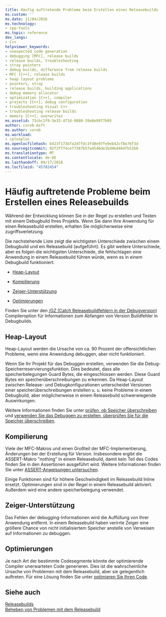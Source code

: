 ```yaml
---
title: Häufig auftretende Probleme beim Erstellen eines Releasebuilds | Microsoft-Dokumentation
ms.custom: ''
ms.date: 11/04/2016
ms.technology:
- cpp-tools
ms.topic: reference
dev_langs:
- C++
helpviewer_keywords:
- unexpected code generation
- debugging [MFC], release builds
- release builds, troubleshooting
- stray pointers
- debug builds, difference from release builds
- MFC [C++], release builds
- heap layout problems
- pointers, stray
- release builds, building applications
- debug memory allocator
- optimization [C++], compiler
- projects [C++], debug configuration
- troubleshooting Visual C++
- troubleshooting release builds
- memory [C++], overwrites
ms.assetid: 73cbc1f9-3e33-472d-9880-39a8e9977b95
author: corob-msft
ms.author: corob
ms.workload:
- cplusplus
ms.openlocfilehash: b423f173bfa2d7fdc3fd8e97fe9eb42cf8e76f3d
ms.sourcegitcommit: 92f2fff4ce77387b57a4546de1bd4bd464fb51b6
ms.translationtype: MT
ms.contentlocale: de-DE
ms.lasthandoff: 09/17/2018
ms.locfileid: "45702454"
---
```

# <a name="common-problems-when-creating-a-release-build"></a>Häufig auftretende Probleme beim Erstellen eines Releasebuilds

Während der Entwicklung können Sie in der Regel zu erstellen und Testen mit einem Debugbuild Ihres Projekts. Wenn Sie dann Ihre Anwendung für einen Releasebuild erstellen, erhalten Sie möglicherweise eine zugriffsverletzung.

Die nachstehende Liste zeigt die wichtigsten Unterschiede zwischen einem Debugbuild und ein Releasebuild (aufgeführt). Es gibt weitere Unterschiede, aber es folgen die wichtigsten Unterschiede, die fehlschlagen eine Anwendung in einem Releasebuild führen würde, wenn es in einem Debugbuild funktioniert.

- [Heap-Layout](#_core_heap_layout)

- [Kompilierung](#_core_compilation)

- [Zeiger-Unterstützung](#_core_pointer_support)

- [Optimierungen](#_core_optimizations)

Finden Sie unter den [/GZ (Catch Releasebuildfehlern in der Debugversion)](../../build/reference/gz-enable-stack-frame-run-time-error-checking.md) Compileroption für Informationen zum Abfangen von Version Buildfehler in Debugbuilds.

##  <a name="_core_heap_layout"></a> Heap-Layout

Heap-Layout werden die Ursache von ca. 90 Prozent der offensichtlichen Probleme, wenn eine Anwendung debuggen, aber nicht funktioniert.

Wenn Sie Ihr Projekt für das Debuggen erstellen, verwenden Sie die Debug-Speicherreservierungsfunktion. Dies bedeutet, dass alle speicherbelegungen Guard Bytes, die eingeschlossen werden. Diese Guard Bytes ein speicherüberschreibungen zu erkennen. Da Heap-Layout zwischen Release- und Debugkonfigurationen unterscheidet Versionen einer speicherüberschreibungen erstellen u. u. keine Probleme in einem Debugbuild, aber möglicherweise in einem Releasebuild schwerwiegende Auswirkungen.

Weitere Informationen finden Sie unter [prüfen, ob Speicher überschreiben](../../build/reference/checking-for-memory-overwrites.md) und [verwenden Sie das Debuggen zu erstellen, überprüfen Sie für die Speicher überschreiben](../../build/reference/using-the-debug-build-to-check-for-memory-overwrite.md).

##  <a name="_core_compilation"></a> Kompilierung

Viele der MFC-Makros und einen Großteil der MFC-Implementierung, Änderungen bei der Erstellung für Version. Insbesondere ergibt die ASSERT-Makro "nothing" in einem Releasebuild, damit kein Teil des Codes finden Sie in den Assertionen ausgeführt wird. Weitere Informationen finden Sie unter [ASSERT-Anweisungen untersuchen](../../build/reference/using-verify-instead-of-assert.md).

Einige Funktionen sind für höhere Geschwindigkeit im Releasebuild Inline ersetzt. Optimierungen sind in der Regel in einem Releasebuild aktiviert. Außerdem wird eine andere speicherbelegung verwendet.

##  <a name="_core_pointer_support"></a> Zeiger-Unterstützung

Das Fehlen der debugging-Informationen wird die Auffüllung von Ihrer Anwendung entfernt. In einem Releasebuild haben verirrte Zeiger eine größere Chance von nicht initialisiertem Speicher anstelle von Verweisen auf Informationen zu debuggen.

##  <a name="_core_optimizations"></a> Optimierungen

Je nach Art der bestimmte Codesegmente könnte der optimierende Compiler unerwarteten Code generieren. Dies ist die wahrscheinliche Ursache von Problemen mit dem Releasebuild, aber sie gelegentlich auftreten. Für eine Lösung finden Sie unter [optimieren Sie Ihren Code](../../build/reference/optimizing-your-code.md).

## <a name="see-also"></a>Siehe auch

[Releasebuilds](../../build/reference/release-builds.md)<br/>
[Beheben von Problemen mit dem Releasebuild](../../build/reference/fixing-release-build-problems.md)